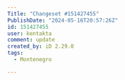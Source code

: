 ```yaml
---
Title: "Changeset #151427455"
PublishDate: "2024-05-16T20:57:26Z"
id: 151427455
user: kentakta
comment: update
created_by: iD 2.29.0
tags:
  - Montenegro

---
```

